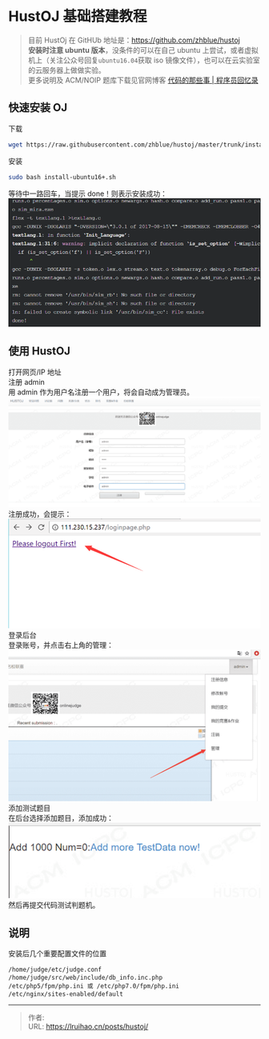 # HustOJ 基础搭建教程


> 目前 HustOj 在 GitHUb 地址是：<https://github.com/zhblue/hustoj>  
> **安装时注意 ubuntu 版本**，没条件的可以在自己 ubuntu 上尝试，或者虚拟机上（关注公众号回复`ubuntu16.04`获取 iso 镜像文件），也可以在云实验室的云服务器上做做实验。  
> 更多说明及 ACM/NOIP 题库下载见官网博客 [代码的那些事 | 程序员回忆录](http://www.hustoj.com/)

<!--more-->

## 快速安装 OJ

下载

```bash
wget https://raw.githubusercontent.com/zhblue/hustoj/master/trunk/install/install-ubuntu16+.sh
```

安装

```bash
sudo bash install-ubuntu16+.sh
```

等待中一路回车，当提示 done！则表示安装成功：
![](images/1.png)

## 使用 HustOJ

打开网页/IP 地址  
注册 admin  
用 admin 作为用户名注册一个用户，将会自动成为管理员。  
![](images/2.png)  
注册成功，会提示：  
![](images/3.png)  
登录后台  
登录账号，并点击右上角的管理：  
![](images/4.png)  
添加测试题目  
在后台选择添加题目，添加成功：  
![](images/5.png)  
然后再提交代码测试判题机。

## 说明

安装后几个重要配置文件的位置

```
/home/judge/etc/judge.conf
/home/judge/src/web/include/db_info.inc.php
/etc/php5/fpm/php.ini 或 /etc/php7.0/fpm/php.ini
/etc/nginx/sites-enabled/default
```


---

> 作者:   
> URL: https://lruihao.cn/posts/hustoj/  

